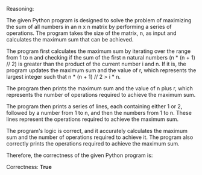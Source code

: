 Reasoning:

The given Python program is designed to solve the problem of maximizing the sum of all numbers in an n x n matrix by performing a series of operations. The program takes the size of the matrix, n, as input and calculates the maximum sum that can be achieved.

The program first calculates the maximum sum by iterating over the range from 1 to n and checking if the sum of the first n natural numbers (n * (n + 1) // 2) is greater than the product of the current number i and n. If it is, the program updates the maximum sum and the value of r, which represents the largest integer such that n * (n + 1) // 2 > i * n.

The program then prints the maximum sum and the value of n plus r, which represents the number of operations required to achieve the maximum sum.

The program then prints a series of lines, each containing either 1 or 2, followed by a number from 1 to n, and then the numbers from 1 to n. These lines represent the operations required to achieve the maximum sum.

The program's logic is correct, and it accurately calculates the maximum sum and the number of operations required to achieve it. The program also correctly prints the operations required to achieve the maximum sum.

Therefore, the correctness of the given Python program is:

Correctness: **True**